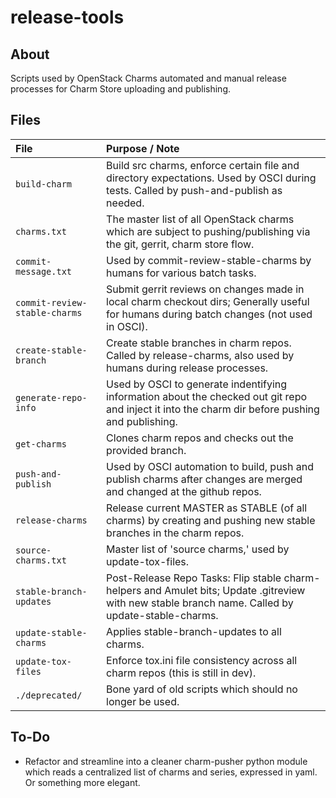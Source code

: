 # release-tools

## About
Scripts used by OpenStack Charms automated and manual release processes for Charm Store uploading and publishing.

## Files
File | Purpose / Note
:--- | :---
```build-charm```           | Build src charms, enforce certain file and directory expectations.  Used by OSCI during tests.  Called by push-and-publish as needed.
```charms.txt```            | The master list of all OpenStack charms which are subject to pushing/publishing via the git, gerrit, charm store flow.
```commit-message.txt```    | Used by commit-review-stable-charms by humans for various batch tasks.
```commit-review-stable-charms``` | Submit gerrit reviews on changes made in local charm checkout dirs; Generally useful for humans during batch changes (not used in OSCI).
```create-stable-branch```  | Create stable branches in charm repos.  Called by release-charms, also used by humans during release processes.
```generate-repo-info```    | Used by OSCI to generate indentifying information about the checked out git repo and inject it into the charm dir before pushing and publishing.
```get-charms```            | Clones charm repos and checks out the provided branch.
```push-and-publish```      | Used by OSCI automation to build, push and publish charms after changes are merged and changed at the github repos.
```release-charms```        | Release current MASTER as STABLE (of all charms) by creating and pushing new stable branches in the charm repos.
```source-charms.txt```     | Master list of 'source charms,' used by update-tox-files.
```stable-branch-updates``` | Post-Release Repo Tasks: Flip stable charm-helpers and Amulet bits;  Update .gitreview with new stable branch name. Called by update-stable-charms.
```update-stable-charms```  | Applies stable-branch-updates to all charms.
```update-tox-files```      | Enforce tox.ini file consistency across all charm repos (this is still in dev).
```./deprecated/```         | Bone yard of old scripts which should no longer be used.

## To-Do

* Refactor and streamline into a cleaner charm-pusher python module which reads a centralized list of charms and series, expressed in yaml.  Or something more elegant.

